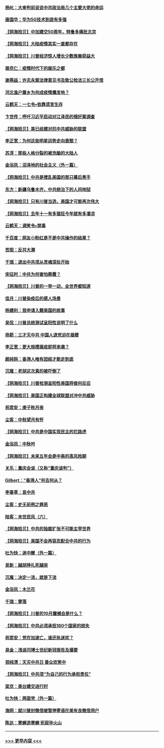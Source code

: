 #### [杨叱：大审判前说说中共政治局几个主要大佬的命运](../pages/nsc993/n12477527.md?t=10160402) 
#### [唐国华：华为5G技术到底有多强](../pages/nsc993/n12477483.md?t=10160402) 
#### [【网海拾贝】中加建交50周年，特鲁多痛批北京](../pages/nsc993/n12476892.md?t=10160402) 
#### [【网海拾贝】大陆疫情其实一直都存在](../pages/nsc993/n12473948.md?t=10160402) 
#### [【网海拾贝】川普经济惊人增长少数族裔获益大](../pages/nsc993/n12471565.md?t=10160402) 
#### [骆克仁：疫情时代下的娱乐之都](../pages/nsc993/n12471312.md?t=10160402) 
#### [谢燕益：许志永案法律意见书及致公检法三长公开信](../pages/nsc993/n12470870.md?t=10160402) 
#### [河北渔户寨乡为何成疫情爆发地？](../pages/nsc993/n12464936.md?t=10160402) 
#### [云鹤天：一七令▪依靠谎言生存](../pages/nsc993/n12470034.md?t=10160402) 
#### [卞世传：呼吁习近平启动对江泽民的俄奸案调查](../pages/nsc993/n12469722.md?t=10160402) 
#### [【网海拾贝】美已组建对抗中共威胁的联盟](../pages/nsc993/n12469018.md?t=10160402) 
#### [李正宽：为何这些明星运势走向衰颓？](../pages/nsc993/n12468730.md?t=10160402) 
#### [苏淳：那些人格分裂的被洗脑的大陆人](../pages/nsc993/n12467858.md?t=10160402) 
#### [金浴凤：沼泽地的社会主义（外一篇）](../pages/nsc993/n12467792.md?t=10160402) 
#### [【网海拾贝】中共是搅乱美国的那只幕后黑手](../pages/nsc993/n12467700.md?t=10160402) 
#### [东方：新疆乌鲁木齐，中共统治下的人间地狱](../pages/nsc993/n12466075.md?t=10160402) 
#### [【网海拾贝】只有川普当选，美国才可能再次伟大](../pages/nsc993/n12466013.md?t=10160402) 
#### [【网海拾贝】去年十一有多猖狂今年就有多凄凉](../pages/nsc993/n12463649.md?t=10160402) 
#### [云鹤天：调笑令▪禁毒](../pages/nsc993/n12462975.md?t=10160402) 
#### [千百度：网友小粉红是不是中共操作的结果？](../pages/nsc993/n12461025.md?t=10160402) 
#### [苦胆：反共大潮](../pages/nsc993/n12459469.md?t=10160402) 
#### [千瑞：退出中共须从灵魂深处开始](../pages/nsc993/n12459437.md?t=10160402) 
#### [宋征时：中共为何害怕蔡霞？](../pages/nsc993/n12459097.md?t=10160402) 
#### [【网海拾贝】川普的一举一动，全世界都知道](../pages/nsc993/n12458825.md?t=10160402) 
#### [佳月：川普染疫后的感人场景](../pages/nsc993/n12456994.md?t=10160402) 
#### [杨建利：我申请入籍美国的故事](../pages/nsc993/n12455635.md?t=10160402) 
#### [吴侃：川普总统测试呈阳性说明了什么](../pages/nsc993/n12451869.md?t=10160402) 
#### [扬箭：三才灭中共 中国人退党迫在眉睫](../pages/nsc993/n12451842.md?t=10160402) 
#### [李正宽：更大规模瘟疫即将来袭？](../pages/nsc993/n12451455.md?t=10160402) 
#### [颜纯钩：香港人唯有团结才能走到底](../pages/nsc993/n12450870.md?t=10160402) 
#### [沉雁：老胡这次真的被吓倒了](../pages/nsc993/n12449796.md?t=10160402) 
#### [【网海拾贝】川普检测呈阳性美国将做何反应](../pages/nsc993/n12449042.md?t=10160402) 
#### [【网海拾贝】美国正构建全球联盟对冲中共威胁](../pages/nsc993/n12446580.md?t=10160402) 
#### [祝君安：庚子秋月夜](../pages/nsc993/n12445870.md?t=10160402) 
#### [尘客：中秋望月有怀](../pages/nsc993/n12444632.md?t=10160402) 
#### [【网海拾贝】中共是中国实现民主的拦路虎](../pages/nsc993/n12443573.md?t=10160402) 
#### [金浴凤：中秋吟](../pages/nsc993/n12441773.md?t=10160402) 
#### [【网海拾贝】未来五年会是中美的高风险期](../pages/nsc993/n12440760.md?t=10160402) 
#### [关乐：重庆会谈（又称“重庆谈判”）](../pages/nsc993/n12437525.md?t=10160402) 
#### [Gilbert：“香港人”何去何从？](../pages/nsc993/n12435894.md?t=10160402) 
#### [李春草：哀中共](../pages/nsc993/n12435874.md?t=10160402) 
#### [尘客：史无前例之罪恶](../pages/nsc993/n12435762.md?t=10160402) 
#### [陆客：末世民风（六）](../pages/nsc993/n12435354.md?t=10160402) 
#### [【网海拾贝】中共的独裁扩张不可能主宰世界](../pages/nsc993/n12435151.md?t=10160402) 
#### [【网海拾贝】美国不会再容忍配合中共的行为](../pages/nsc993/n12433808.md?t=10160402) 
#### [吐为快：迷中醒（外一篇）](../pages/nsc993/n12433585.md?t=10160402) 
#### [吴新：越胡挣扎死越突](../pages/nsc993/n12433562.md?t=10160402) 
#### [沉雁：决定一流，就是下流](../pages/nsc993/n12432128.md?t=10160402) 
#### [金浴凤：木兰花](../pages/nsc993/n12432124.md?t=10160402) 
#### [千瑞：寥落](../pages/nsc993/n12432071.md?t=10160402) 
#### [【网海拾贝】川普的10月震撼会是什么？](../pages/nsc993/n12431624.md?t=10160402) 
#### [【网海拾贝】中共必须承担180个国家的损失](../pages/nsc993/n12428893.md?t=10160402) 
#### [祝君安：党在加速亡，谁还执迷欢？](../pages/nsc993/n12428652.md?t=10160402) 
#### [易金：浅谈闫博士世纪新冠报告及撮要](../pages/nsc993/n12426822.md?t=10160402) 
#### [郑纯清：天灭中共日 善众欢笑中](../pages/nsc993/n12426784.md?t=10160402) 
#### [【网海拾贝】中共须“为自己的行为承担责任”](../pages/nsc993/n12426067.md?t=10160402) 
#### [梁京：美台建交进行时](../pages/nsc993/n12424066.md?t=10160402) 
#### [吐为快：两面党（外一篇）](../pages/nsc993/n12424043.md?t=10160402) 
#### [海网：就川普封微信被暂停寄语在美有良微信用户](../pages/nsc993/n12424021.md?t=10160402) 
#### [陈达：寒蝉造寒蝉 死寂孕火山](../pages/nsc993/n12423958.md?t=10160402) 

----
#### [ >>> 更早内容 <<< ](../indexes/nsc993-earlier.md)
